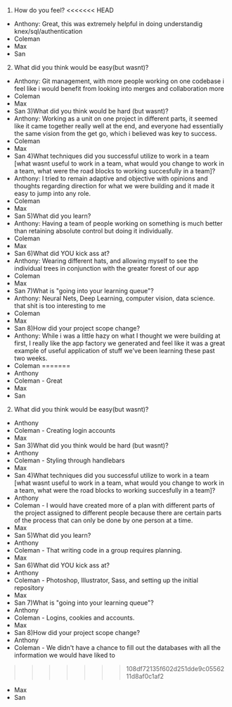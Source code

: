1) How do you feel?
<<<<<<< HEAD
* Anthony: Great, this was extremely helpful in doing understandig knex/sql/authentication
* Coleman
* Max
* San
2) What did you think would be easy(but wasnt)?
* Anthony: Git management, with more people working on one codebase i feel like i would benefit from looking into merges and collaboration more
* Coleman
* Max
* San
3)What did you think would be hard (but wasnt)?
* Anthony: Working as a unit on one project in different parts, it seemed like it came together really well at the end, and everyone had essentially the same vision from the get go, which i believed was key to success.
* Coleman
* Max
* San
4)What techniques did you successful utilize to work in a team [what wasnt useful to work in a team, what would you change to work in a team, what were the road blocks to working succesfully in a team]?
* Anthony: I tried to remain adaptive and objective with opinions and thoughts regarding direction for what we were building and it made it easy to jump into any role.
* Coleman
* Max
* San
5)What did you learn?
* Anthony: Having a team of people working on something is much better than retaining absolute control but doing it individually.
* Coleman
* Max
* San
6)What did YOU kick ass at?
* Anthony: Wearing different hats, and allowing myself to see the individual trees in conjunction with the greater forest of our app
* Coleman
* Max
* San
7)What is "going into your learning queue"?
* Anthony: Neural Nets, Deep Learning, computer vision, data science. that shit is too interesting to me
* Coleman
* Max
* San
8)How did your project scope change?
* Anthony: While i was a little hazy on what I thought we were building at first, I really like the app factory we generated and feel like it was a great example of useful application of stuff we've been learning these past two weeks.
* Coleman
=======
* Anthony
* Coleman - Great
* Max
* San
2) What did you think would be easy(but wasnt)?
* Anthony
* Coleman - Creating login accounts
* Max
* San
3)What did you think would be hard (but wasnt)?
* Anthony
* Coleman - Styling through handlebars
* Max
* San
4)What techniques did you successful utilize to work in a team [what wasnt useful to work in a team, what would you change to work in a team, what were the road blocks to working succesfully in a team]?
* Anthony
* Coleman - I would have created more of a plan with different parts of the project assigned to different people because there are certain parts of the process that can only be done by one person at a time.
* Max
* San
5)What did you learn?
* Anthony
* Coleman - That writing code in a group requires planning.
* Max
* San
6)What did YOU kick ass at?
* Anthony
* Coleman - Photoshop, Illustrator, Sass, and setting up the initial repository
* Max
* San
7)What is "going into your learning queue"?
* Anthony
* Coleman - Logins, cookies and accounts.
* Max
* San
8)How did your project scope change?
* Anthony
* Coleman - We didn't have a chance to fill out the databases with all the information we would have liked to
>>>>>>> 108df72135f602d251dde9c0556211d8af0c1af2
* Max
* San
